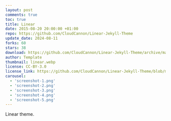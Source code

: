 ```yaml
---
layout: post
comments: true
toc: true
title: Linear
date: 2015-08-20 20:00:00 +01:00
repo: https://github.com/CloudCannon/Linear-Jekyll-Theme
update_date: 2024-08-11
forks: 60
stars: 38
download: https://github.com/CloudCannon/Linear-Jekyll-Theme/archive/master.zip
author: Template
thumbnail: linear.webp
license: CC-BY-3.0
license_link: https://github.com/CloudCannon/Linear-Jekyll-Theme/blob/master/LICENSE.txt
carousel:
  - 'screenshot-1.png'
  - 'screenshot-2.png'
  - 'screenshot-3.png'
  - 'screenshot-4.png'
  - 'screenshot-5.png'
---
```


Linear theme.
